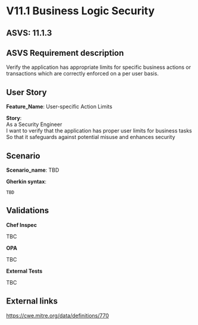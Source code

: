 # V11.1 Business Logic Security

## ASVS: 11.1.3

## ASVS Requirement description

Verify the application has appropriate limits for specific business actions or
transactions which are correctly enforced on a per user basis.

## User Story

**Feature_Name**: User-specific Action Limits

**Story**:\
As a Security Engineer\
I want to verify that the application has proper user limits for business tasks\
So that it safeguards against potential misuse and enhances security

## Scenario

**Scenario_name**: TBD

**Gherkin syntax**:

```gherkin
TBD
```

## Validations

**Chef Inspec**

TBC

**OPA**

TBC

**External Tests**

TBC

## External links

<https://cwe.mitre.org/data/definitions/770>
